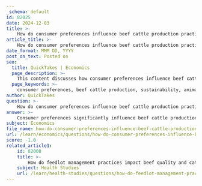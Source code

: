 ```yaml
---
_schema: default
id: 82025
date: 2024-12-03
title: >-
    How do consumer preferences influence beef cattle production practices?
article_title: >-
    How do consumer preferences influence beef cattle production practices?
date_format: MMM DD, YYYY
post_on_text: Posted on
seo:
  title: QuickTakes | Economics
  page_description: >-
    This content discusses how consumer preferences influence beef cattle production practices, emphasizing sustainability, economic implications, transparency, and evolving market trends.
  page_keywords: >-
    consumer preferences, beef cattle production, sustainability, animal welfare, economic impact, transparency, market demand, production practices, environmental implications, consumer behavior trends
author: QuickTakes
question: >-
    How do consumer preferences influence beef cattle production practices?
answer: >-
    Consumer preferences significantly influence beef cattle production practices in several ways, reflecting evolving societal values and expectations. Here are some key points on how these preferences shape the industry:\n\n1. **Quality and Sustainability**: There is a growing demand for high-quality beef that is also produced sustainably. Consumers are increasingly concerned about the environmental impacts of beef production, which has led to a shift in production practices towards more sustainable methods. This includes the adoption of practices that minimize environmental degradation and enhance animal welfare. Producers are responding by implementing more sustainable grazing systems and management techniques that align with consumer expectations.\n\n2. **Diversity of Preferences**: Consumer preferences for beef products are diverse and can vary widely. Research indicates that no single attribute dominates consumer preferences, which means that producers can adopt various production and marketing strategies to cater to different segments of the market. This diversity can be both beneficial and challenging, as it requires producers to be adaptable and responsive to changing consumer demands.\n\n3. **Economic Implications**: The economic viability of cattle operations is closely tied to consumer demand. If consumer preferences shift towards more regulated and sustainable production practices, producers may face increased costs. If these costs are not offset by sufficient demand, it could lead to economic harm for cattle producers. For instance, a 1% increase in beef demand typically results in a 1.52% increase in fed cattle prices, highlighting the direct relationship between consumer preferences and market prices.\n\n4. **Transparency and Communication**: As consumers prioritize sustainability and transparency, there is a growing need for producers to communicate how beef is raised and the practices involved in production. This includes sharing information about animal welfare, environmental stewardship, and the overall sustainability of beef production systems. Producers who effectively communicate these aspects may gain a competitive advantage in the market.\n\n5. **Impact of Trends**: Trends in consumer behavior, such as the increasing preference for environmentally friendly practices, are reshaping the beef industry. For example, recent data shows that consumers perceive beef production as more environmentally friendly compared to meat alternatives, which influences their purchasing decisions. This perception can drive demand for beef products that are marketed as sustainable and ethically produced.\n\nIn summary, consumer preferences are a driving force in the beef cattle production cycle, influencing everything from breeding and grazing systems to marketing strategies and economic outcomes. Producers who stay attuned to these preferences and adapt their practices accordingly are more likely to succeed in a competitive market.
subject: Economics
file_name: how-do-consumer-preferences-influence-beef-cattle-production-practices.md
url: /learn/economics/questions/how-do-consumer-preferences-influence-beef-cattle-production-practices
score: -1.0
related_article1:
    id: 82008
    title: >-
        How do feedlot management practices impact beef quality and cattle welfare?
    subject: Health Studies
    url: /learn/health-studies/questions/how-do-feedlot-management-practices-impact-beef-quality-and-cattle-welfare
---
```


&nbsp;